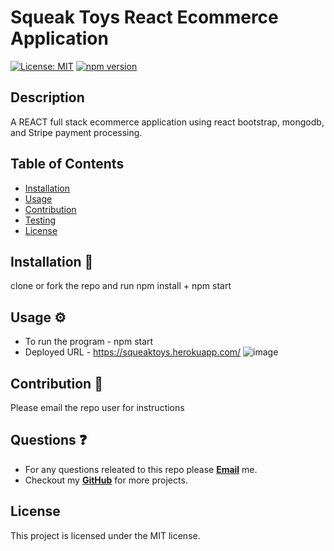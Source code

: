 # Squeak Toys React Ecommerce Application

[![License: MIT](https://img.shields.io/badge/License-MIT-yellow.svg)](https://opensource.org/licenses/MIT)
[![npm version](https://badge.fury.io/js/npm.svg)](https://badge.fury.io/js/npm)

## Description
A REACT full stack ecommerce application using react bootstrap, mongodb, and Stripe payment processing.

## Table of Contents
* [Installation](#installation)
* [Usage](#usage)
* [Contribution](#contribution)
* [Testing](#testing)
* [License](#license)

## Installation 🧰
clone or fork the repo and run npm install + npm start

## Usage ⚙️
* To run the program - npm start
* Deployed URL - https://squeaktoys.herokuapp.com/
![image](https://user-images.githubusercontent.com/120421650/230504338-3dea4c96-d269-4cc9-a0d5-c3ac4a0610c4.png)

## Contribution 🙏
Please email the repo user for instructions

## Questions ❓
* For any questions releated to this repo please [**Email**](mailto:aaturner1995@gmail.com) me.
* Checkout my [**GitHub**](https://github.com/aturner1995) for more projects.

## License

This project is licensed under the MIT license.
